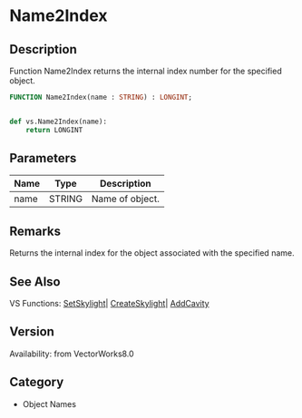 # Name2Index

## Description
Function Name2Index returns the internal index number for the specified object. 

```pascal
FUNCTION Name2Index(name : STRING) : LONGINT;
```

```python

def vs.Name2Index(name):
    return LONGINT
```

## Parameters
|Name|Type|Description|
|---|---|---|
|name|STRING|Name of object.|

## Remarks
Returns the internal index for the object associated with the specified name.

## See Also
VS Functions:
[SetSkylight](SetSkylight.md)| [CreateSkylight](CreateSkylight.md)| [AddCavity](AddCavity.md)

## Version
Availability: from VectorWorks8.0
## Category
* Object Names

